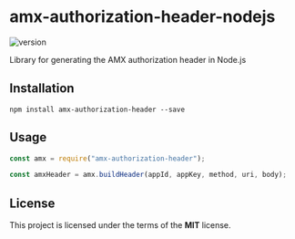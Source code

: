 # amx-authorization-header-nodejs

![version](https://img.shields.io/badge/version-1.0.0-green.svg?cacheSeconds=2592000)

Library for generating the AMX authorization header in Node.js

## Installation

```
npm install amx-authorization-header --save
```

## Usage

```javascript
const amx = require("amx-authorization-header");

const amxHeader = amx.buildHeader(appId, appKey, method, uri, body);
```

## License

This project is licensed under the terms of the **MIT** license.
